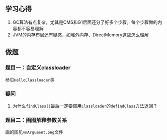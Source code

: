 ## 学习心得
1. GC算法有点复杂，尤其是CMS和G1后面还分了好多个步骤，每个步骤做的内容都不容易理解
2. JVM的内存布局还有疑惑，如堆外内存、DirectMemory这些怎么理解

## 做题

### 题目一：自定义classloader
参见`HelloClassloader`类

### 疑问
1. 为什么`findClass()`最后一定要调用`Classloader`的`defindClass`方法返回？

### 题目二：画图解释参数关系
画的图见`vmArgument.png`文件